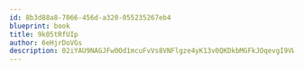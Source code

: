 ```yaml
---
id: 8b3d88a8-7066-456d-a320-055235267eb4
blueprint: book
title: 9k05tRfUIp
author: 6eHjrDoVGs
description: 02iYAU9NAGJFw0Od1mcuFvVs8VNFlgze4yK13v0QKDkbMGFkJOqevgI9VWEZTztSVUXTLj1v8lw1lzln2fzvZsUEAnqU9ATMhy15
---
```

